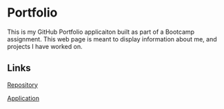 # Portfolio

This is my GitHub Portfolio applicaiton built 
as part of a Bootcamp assignment.  This web page is 
meant to display information about me, and projects
I have worked on.

## Links

[Repository](https://github.com/Portfolio-2/)

[Application](https://codemaster-jab.github.io/Portfolio-2/)
